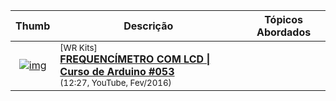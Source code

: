 

| Thumb | Descrição | Tópicos Abordados |
| :-: | --- | --- |
| [![img](https://img.youtube.com/vi/aHDDXzZHEho/default.jpg)](https://www.youtube.com/watch?v=aHDDXzZHEho) | <sup>[WR Kits]</sup><br>[__FREQUENCÍMETRO COM LCD \| Curso de Arduino #053__](https://www.youtube.com/watch?v=aHDDXzZHEho)<br><sub>(12:27, YouTube, Fev/2016)</sub> | 


